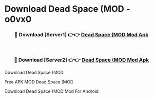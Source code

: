 # Download Dead Space (MOD - o0vx0



<div align="center">
<h3>🔴 Download [Server1] 👉👉 <a href="https://momento.my/?title=Dead_Space_(MOD">Dead Space (MOD Mod Apk</a></h3><br>

<h3>🔴 Download [Server2] 👉👉 <a href="https://momento.my/?title=Dead_Space_(MOD">Dead Space (MOD Mod Apk</a></h3>
</div>



Download Dead Space (MOD 

Free APK MOD Dead Space (MOD 

Download Dead Space (MOD Mod For Android
